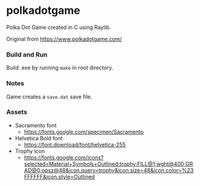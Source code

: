 # polkadotgame

Polka Dot Game created in C using Raylib.

Original from https://www.polkadotgame.com/

### Build and Run

Build .exe by running `make` in root directory.

### Notes
Game creates a `save.dat` save file.

### Assets
- Sacramento font
    - https://fonts.google.com/specimen/Sacramento
- Helvetica Bold font
    - https://font.download/font/helvetica-255
- Trophy icon
    - https://fonts.google.com/icons?selected=Material+Symbols+Outlined:trophy:FILL@1;wght@400;GRAD@0;opsz@48&icon.query=trophy&icon.size=48&icon.color=%23FFFFFF&icon.style=Outlined